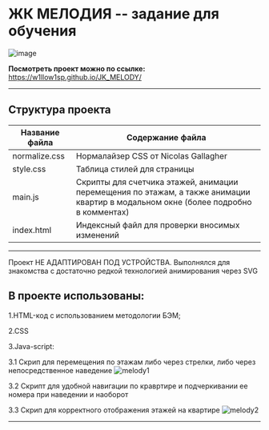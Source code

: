 # ЖК МЕЛОДИЯ -- задание для обучения

![image](https://user-images.githubusercontent.com/98582981/174121396-e51fc7e6-4503-48ec-a642-3588ca69bb00.png)



 **Посмотреть проект можно по ссылке:** https://w1llow1sp.github.io/JK_MELODY/
 
 -----
 
 ## Структура проекта
 Название файла      | Содержание файла
---------------------|----------------------
normalize.css     | Нормалайзер CSS от Nicolas Gallagher
style.css         | Таблица стилей для страницы
main.js		| Скрипты для счетчика этажей, анимации перемещения по этажам, а также анимации квартир в модальном окне (более подробно в комментах)
index.html           | Индексный файл для проверки вносимых изменений

------------
 
 Проект НЕ АДАПТИРОВАН ПОД УСТРОЙСТВА. Выполнялся для знакомства с достаточно редкой технологией анимирования через SVG
 
## В проекте использованы:
 
1.HTML-код с использованием методологии БЭМ;

2.CSS

3.Java-script:

3.1 Скрип для  перемещения по этажам либо через стрелки, либо через непосредственное наведение
![melody1](https://user-images.githubusercontent.com/98582981/174125360-6411e0e9-fd79-4512-b71d-890c3b10a57a.gif)

3.2 Скрипт для удобной навигации по кравртире и подчеркивании ее номера при наведении и наоборот


3.3 Скрип для корректного отображения этажей на квартире 
![melody2](https://user-images.githubusercontent.com/98582981/174126283-560638f0-c174-4f1d-b7e6-b35304fa292a.gif)


 
--------------
